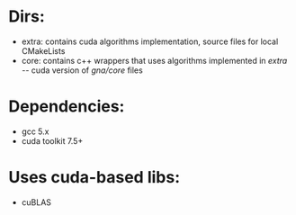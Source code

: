 # Dirs:

- extra: contains cuda algorithms implementation, source files for local CMakeLists
- core: contains c++ wrappers that uses algorithms implemented in *extra* -- cuda version of *gna/core* files

# Dependencies:

- gcc 5.x
- cuda toolkit 7.5+

# Uses cuda-based libs:

- cuBLAS
